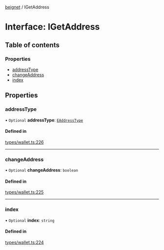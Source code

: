 [beignet](../README.md) / IGetAddress

# Interface: IGetAddress

## Table of contents

### Properties

- [addressType](IGetAddress.md#addresstype)
- [changeAddress](IGetAddress.md#changeaddress)
- [index](IGetAddress.md#index)

## Properties

### addressType

• `Optional` **addressType**: [`EAddressType`](../enums/EAddressType.md)

#### Defined in

[types/wallet.ts:226](https://github.com/synonymdev/beignet/blob/6c60ef8/src/types/wallet.ts#L226)

___

### changeAddress

• `Optional` **changeAddress**: `boolean`

#### Defined in

[types/wallet.ts:225](https://github.com/synonymdev/beignet/blob/6c60ef8/src/types/wallet.ts#L225)

___

### index

• `Optional` **index**: `string`

#### Defined in

[types/wallet.ts:224](https://github.com/synonymdev/beignet/blob/6c60ef8/src/types/wallet.ts#L224)
